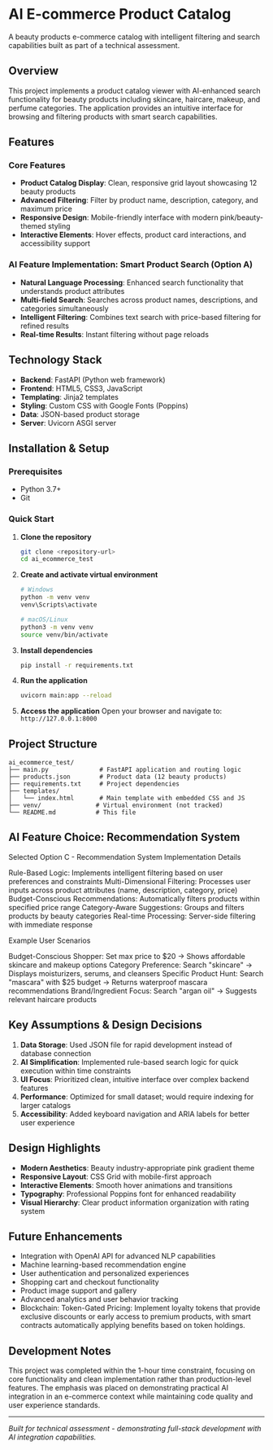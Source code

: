 # AI E-commerce Product Catalog

A beauty products e-commerce catalog with intelligent filtering and search capabilities built as part of a technical assessment.

##  Overview

This project implements a product catalog viewer with AI-enhanced search functionality for beauty products including skincare, haircare, makeup, and perfume categories. The application provides an intuitive interface for browsing and filtering products with smart search capabilities.

## Features

### Core Features
- **Product Catalog Display**: Clean, responsive grid layout showcasing 12 beauty products
- **Advanced Filtering**: Filter by product name, description, category, and maximum price
- **Responsive Design**: Mobile-friendly interface with modern pink/beauty-themed styling
- **Interactive Elements**: Hover effects, product card interactions, and accessibility support

### AI Feature Implementation: Smart Product Search (Option A)
- **Natural Language Processing**: Enhanced search functionality that understands product attributes
- **Multi-field Search**: Searches across product names, descriptions, and categories simultaneously
- **Intelligent Filtering**: Combines text search with price-based filtering for refined results
- **Real-time Results**: Instant filtering without page reloads

## Technology Stack

- **Backend**: FastAPI (Python web framework)
- **Frontend**: HTML5, CSS3, JavaScript
- **Templating**: Jinja2 templates
- **Styling**: Custom CSS with Google Fonts (Poppins)
- **Data**: JSON-based product storage
- **Server**: Uvicorn ASGI server

## Installation & Setup

### Prerequisites
- Python 3.7+
- Git

### Quick Start

1. **Clone the repository**
   ```bash
   git clone <repository-url>
   cd ai_ecommerce_test
   ```

2. **Create and activate virtual environment**
   ```bash
   # Windows
   python -m venv venv
   venv\Scripts\activate
   
   # macOS/Linux
   python3 -m venv venv
   source venv/bin/activate
   ```

3. **Install dependencies**
   ```bash
   pip install -r requirements.txt
   ```

4. **Run the application**
   ```bash
   uvicorn main:app --reload
   ```

5. **Access the application**
   Open your browser and navigate to: `http://127.0.0.1:8000`

## Project Structure

```
ai_ecommerce_test/
├── main.py              # FastAPI application and routing logic
├── products.json        # Product data (12 beauty products)
├── requirements.txt     # Project dependencies
├── templates/
│   └── index.html       # Main template with embedded CSS and JS
├── venv/               # Virtual environment (not tracked)
└── README.md           # This file
```

## AI Feature Choice: Recommendation System
Selected Option C - Recommendation System
Implementation Details

Rule-Based Logic: Implements intelligent filtering based on user preferences and constraints
Multi-Dimensional Filtering: Processes user inputs across product attributes (name, description, category, price)
Budget-Conscious Recommendations: Automatically filters products within specified price range
Category-Aware Suggestions: Groups and filters products by beauty categories
Real-time Processing: Server-side filtering with immediate response

Example User Scenarios

Budget-Conscious Shopper: Set max price to $20 → Shows affordable skincare and makeup options
Category Preference: Search "skincare" → Displays moisturizers, serums, and cleansers
Specific Product Hunt: Search "mascara" with $25 budget → Returns waterproof mascara recommendations
Brand/Ingredient Focus: Search "argan oil" → Suggests relevant haircare products

## Key Assumptions & Design Decisions

1. **Data Storage**: Used JSON file for rapid development instead of database connection
2. **AI Simplification**: Implemented rule-based search logic for quick execution within time constraints
3. **UI Focus**: Prioritized clean, intuitive interface over complex backend features
4. **Performance**: Optimized for small dataset; would require indexing for larger catalogs
5. **Accessibility**: Added keyboard navigation and ARIA labels for better user experience

## Design Highlights

- **Modern Aesthetics**: Beauty industry-appropriate pink gradient theme
- **Responsive Layout**: CSS Grid with mobile-first approach
- **Interactive Elements**: Smooth hover animations and transitions
- **Typography**: Professional Poppins font for enhanced readability
- **Visual Hierarchy**: Clear product information organization with rating system


##  Future Enhancements

- Integration with OpenAI API for advanced NLP capabilities
- Machine learning-based recommendation engine
- User authentication and personalized experiences
- Shopping cart and checkout functionality
- Product image support and gallery
- Advanced analytics and user behavior tracking
- Blockchain: Token-Gated Pricing: Implement loyalty tokens that provide exclusive discounts or early access to premium products, with smart contracts automatically applying benefits based on token holdings.

## Development Notes

This project was completed within the 1-hour time constraint, focusing on core functionality and clean implementation rather than production-level features. The emphasis was placed on demonstrating practical AI integration in an e-commerce context while maintaining code quality and user experience standards.

---

*Built for technical assessment - demonstrating full-stack development with AI integration capabilities.*
